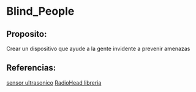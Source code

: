 # Blind_People  
## Proposito:  
Crear un dispositivo que ayude a la gente invidente a prevenir amenazas  

## Referencias:  
[sensor ultrasonico](https://www.sparkfun.com/products/13959)
[RadioHead libreria](http://www.airspayce.com/mikem/arduino/RadioHead/index.html)
